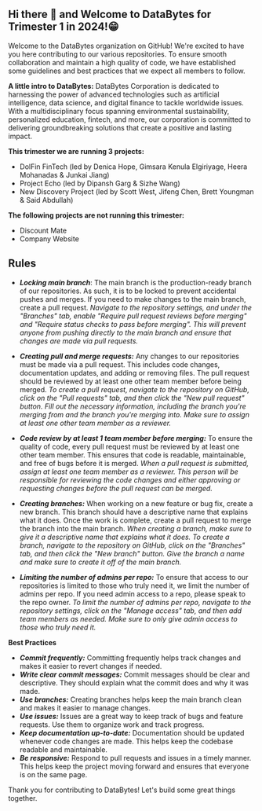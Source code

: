 ## Hi there 👋 and Welcome to DataBytes for Trimester 1 in 2024!😁

Welcome to the DataBytes organization on GitHub! We're excited to have you here contributing to our various repositories. To ensure smooth collaboration and maintain a high quality of code, we have established some guidelines and best practices that we expect all members to follow.

**A little intro to DataBytes:**
DataBytes Corporation is dedicated to harnessing the power of 
advanced technologies such as artificial intelligence, data science, and digital finance to 
tackle worldwide issues. With a multidisciplinary focus spanning environmental 
sustainability, personalized education, fintech, and more, our corporation is committed to 
delivering groundbreaking solutions that create a positive and lasting impact.

**This trimester we are running 3 projects:**
- DolFin FinTech (led by Denica Hope, Gimsara Kenula Elgiriyage, Heera Mohanadas & Junkai Jiang) 
- Project Echo (led by Dipansh Garg & Sizhe Wang)
- New Discovery Project (led by Scott West, Jifeng Chen, Brett Youngman & Said Abdullah)

 
**The following projects are not running this trimester:**
- Discount Mate
- Company Website

## Rules

- **_Locking main branch_**: The main branch is the production-ready branch of our repositories. As such, it is to be locked to prevent accidental pushes and merges. If you need to make changes to the main branch, create a pull request. *Navigate to the repository settings, and under the "Branches" tab, enable "Require pull request reviews before merging" and "Require status checks to pass before merging". This will prevent anyone from pushing directly to the main branch and ensure that changes are made via pull requests.*

- **_Creating pull and merge requests:_** Any changes to our repositories must be made via a pull request. This includes code changes, documentation updates, and adding or removing files. The pull request should be reviewed by at least one other team member before being merged. *To create a pull request, navigate to the repository on GitHub, click on the "Pull requests" tab, and then click the "New pull request" button. Fill out the necessary information, including the branch you're merging from and the branch you're merging into. Make sure to assign at least one other team member as a reviewer.*

- **_Code review by at least 1 team member before merging:_** To ensure the quality of code, every pull request must be reviewed by at least one other team member. This ensures that code is readable, maintainable, and free of bugs before it is merged. *When a pull request is submitted, assign at least one team member as a reviewer. This person will be responsible for reviewing the code changes and either approving or requesting changes before the pull request can be merged.*

- **_Creating branches:_** When working on a new feature or bug fix, create a new branch. This branch should have a descriptive name that explains what it does. Once the work is complete, create a pull request to merge the branch into the main branch. *When creating a branch, make sure to give it a descriptive name that explains what it does. To create a branch, navigate to the repository on GitHub, click on the "Branches" tab, and then click the "New branch" button. Give the branch a name and make sure to create it off of the main branch.*

- **_Limiting the number of admins per repo:_** To ensure that access to our repositories is limited to those who truly need it, we limit the number of admins per repo. If you need admin access to a repo, please speak to the repo owner. *To limit the number of admins per repo, navigate to the repository settings, click on the "Manage access" tab, and then add team members as needed. Make sure to only give admin access to those who truly need it.*

**Best Practices**

- **_Commit frequently:_** Committing frequently helps track changes and makes it easier to revert changes if needed.
- **_Write clear commit messages:_** Commit messages should be clear and descriptive. They should explain what the commit does and why it was made.
- **_Use branches:_** Creating branches helps keep the main branch clean and makes it easier to manage changes.
- **_Use issues:_** Issues are a great way to keep track of bugs and feature requests. Use them to organize work and track progress.
- **_Keep documentation up-to-date:_** Documentation should be updated whenever code changes are made. This helps keep the codebase readable and maintainable.
- **_Be responsive:_** Respond to pull requests and issues in a timely manner. This helps keep the project moving forward and ensures that everyone is on the same page.

Thank you for contributing to DataBytes! Let's build some great things together.
